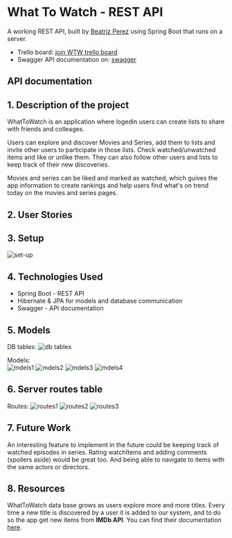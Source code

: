 # What To Watch - REST API

A working REST API, built by [Beatriz Perez](https://github.com/beatriz-perez) using Spring Boot that runs on a server.

* Trello board: [join WTW trello board](https://trello.com/invite/b/6vu1AH4D/6b9ddcb9b22acd1688b9fc1ebf9efcc7/whattowatch-final-project)
* Swagger API documentation on: [swagger](http://localhost:5005/swagger-ui.html)

## API documentation

## 1. Description of the project

WhatToWatch is an application where logedin users can create lists to share with friends and colleages.

Users can explore and discover Movies and Series, add them to lists and invite other users to participate in those lists. Check watched/unwatched items and like or unlike them.
They can also follow other users and lists to keep track of their new discoveries.

Movies and series can be liked and marked as watched, which guives the app information to create rankings and help users find what's on trend today on the movies and series pages.

## 2. User Stories


## 3. Setup

![set-up](./src/images/spring-initializr-setup.png)

## 4. Technologies Used

- Spring Boot - REST API 
- Hibernate & JPA for models and database communication
- Swagger - API documentation

## 5. Models

DB tables:
![db tables](./src/images/finalDBtables.png)

Models: <br/>
![mdels1](./src/images/models1.png)
![mdels2](./src/images/models2.png)
![mdels3](./src/images/models3.png)
![mdels4](./src/images/models4.png)

## 6. Server routes table

Routes:
![routes1](./src/images/routes1.png)
![routes2](./src/images/routes2.png)
![routes3](./src/images/routes3.png)

## 7. Future Work

An interesting feature to implement in the future could be keeping track of watched episodes in series.
Rating watchItems and adding comments (spoilers aside) would be great too. And being able to navigate to items with the same actors or directors.

## 8. Resources

WhatToWatch data base grows as users explore more and more titles. Every time a new title is discovered by a user it is added to our system, and to do so the app get new items from **IMDb API**.
You can find their documentation [here](https://imdb-api.com/api).
